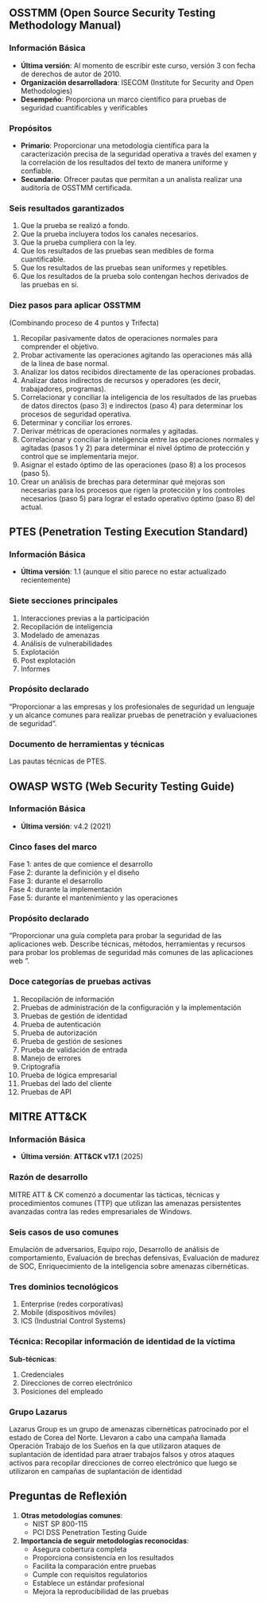 ## OSSTMM (Open Source Security Testing Methodology Manual)
### Información Básica
- **Última versión**: Al momento de escribir este curso, versión 3 con fecha de derechos de autor de 2010.
- **Organización desarrolladora**: ISECOM (Institute for Security and Open Methodologies)
- **Desempeño**: Proporciona un marco científico para pruebas de seguridad cuantificables y verificables
### Propósitos
- **Primario**: Proporcionar una metodología científica para la caracterización precisa de la seguridad operativa a través del examen y la correlación de los resultados del texto de manera uniforme y confiable.
- **Secundario**: Ofrecer pautas que permitan a un analista realizar una auditoría de OSSTMM certificada.
### Seis resultados garantizados
1. Que la prueba se realizó a fondo.  
2. Que la prueba incluyera todos los canales necesarios.  
3. Que la prueba cumpliera con la ley.  
4. Que los resultados de las pruebas sean medibles de forma cuantificable.  
5. Que los resultados de las pruebas sean uniformes y repetibles.  
6. Que los resultados de la prueba solo contengan hechos derivados de las pruebas en sí.
### Diez pasos para aplicar OSSTMM
(Combinando proceso de 4 puntos y Trifecta)
1. Recopilar pasivamente datos de operaciones normales para comprender el objetivo.  
2. Probar activamente las operaciones agitando las operaciones más allá de la línea de base normal.  
3. Analizar los datos recibidos directamente de las operaciones probadas.  
4. Analizar datos indirectos de recursos y operadores (es decir, trabajadores, programas).  
5. Correlacionar y conciliar la inteligencia de los resultados de las pruebas de datos directos (paso 3) e indirectos (paso 4) para determinar los procesos de seguridad operativa.  
6. Determinar y conciliar los errores.  
7. Derivar métricas de operaciones normales y agitadas.  
8. Correlacionar y conciliar la inteligencia entre las operaciones normales y agitadas (pasos 1 y 2) para determinar el nivel óptimo de protección y control que se implementaría mejor.  
9. Asignar el estado óptimo de las operaciones (paso 8) a los procesos (paso 5).  
10. Crear un análisis de brechas para determinar qué mejoras son necesarias para los procesos que rigen la protección y los controles necesarios (paso 5) para lograr el estado operativo óptimo (paso 8) del actual.

## PTES (Penetration Testing Execution Standard)
### Información Básica
- **Última versión**: 1.1 (aunque el sitio parece no estar actualizado recientemente)
### Siete secciones principales
1. Interacciones previas a la participación  
2. Recopilación de inteligencia  
3. Modelado de amenazas  
4. Análisis de vulnerabilidades  
5. Explotación  
6. Post explotación  
7. Informes
### Propósito declarado
“Proporcionar a las empresas y los profesionales de seguridad un lenguaje y un alcance comunes para realizar pruebas de penetración y evaluaciones de seguridad”.
### Documento de herramientas y técnicas
Las pautas técnicas de PTES.
## OWASP WSTG (Web Security Testing Guide)
### Información Básica
- **Última versión**: v4.2 (2021)
### Cinco fases del marco
Fase 1: antes de que comience el desarrollo  
Fase 2: durante la definición y el diseño  
Fase 3: durante el desarrollo  
Fase 4: durante la implementación  
Fase 5: durante el mantenimiento y las operaciones
### Propósito declarado
“Proporcionar una guía completa para probar la seguridad de las aplicaciones web. Describe técnicas, métodos, herramientas y recursos para probar los problemas de seguridad más comunes de las aplicaciones web ”.
### Doce categorías de pruebas activas
1. Recopilación de información  
2. Pruebas de administración de la configuración y la implementación  
3. Pruebas de gestión de identidad  
4. Prueba de autenticación  
5. Prueba de autorización  
6. Prueba de gestión de sesiones  
7. Prueba de validación de entrada  
8. Manejo de errores  
9. Criptografía  
10. Prueba de lógica empresarial  
11. Pruebas del lado del cliente  
12. Pruebas de API

## MITRE ATT&CK
### Información Básica
- **Última versión**: **ATT&CK v17.1** (2025)
### Razón de desarrollo
MITRE ATT & CK comenzó a documentar las tácticas, técnicas y procedimientos comunes (TTP) que utilizan las amenazas persistentes avanzadas contra las redes empresariales de Windows.
### Seis casos de uso comunes
Emulación de adversarios, Equipo rojo, Desarrollo de análisis de comportamiento, Evaluación de brechas defensivas, Evaluación de madurez de SOC, Enriquecimiento de la inteligencia sobre amenazas cibernéticas.
### Tres dominios tecnológicos
1. Enterprise (redes corporativas)
2. Mobile (dispositivos móviles)
3. ICS (Industrial Control Systems)
### Técnica: Recopilar información de identidad de la víctima
**Sub-técnicas**:
1. Credenciales
2. Direcciones de correo electrónico
3. Posiciones del empleado
### Grupo Lazarus
Lazarus Group es un grupo de amenazas cibernéticas patrocinado por el estado de Corea del Norte. Llevaron a cabo una campaña llamada Operación Trabajo de los Sueños en la que utilizaron ataques de suplantación de identidad para atraer trabajos falsos y otros ataques activos para recopilar direcciones de correo electrónico que luego se utilizaron en campañas de suplantación de identidad

## Preguntas de Reflexión
1. **Otras metodologías comunes**:
   - NIST SP 800-115
   - PCI DSS Penetration Testing Guide
1. **Importancia de seguir metodologías reconocidas**:
   - Asegura cobertura completa
   - Proporciona consistencia en los resultados
   - Facilita la comparación entre pruebas
   - Cumple con requisitos regulatorios
   - Establece un estándar profesional
   - Mejora la reproducibilidad de las pruebas